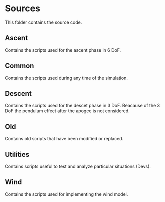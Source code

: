 # Sources
This folder contains the source code.

## Ascent
Contains the scripts used for the ascent phase in 6 DoF.

## Common
Contains the scripts used during any time of the simulation.

## Descent
Contains the scripts used for the descet phase in 3 DoF.
Beacause of the 3 DoF the pendulum effect after the apogee is not considered.

## Old
Contains old scripts that have been modified or replaced.

## Utilities
Contains scripts useful to test and analyze particular situations (Devs).

## Wind
Contains the scripts used for implementing the wind model.